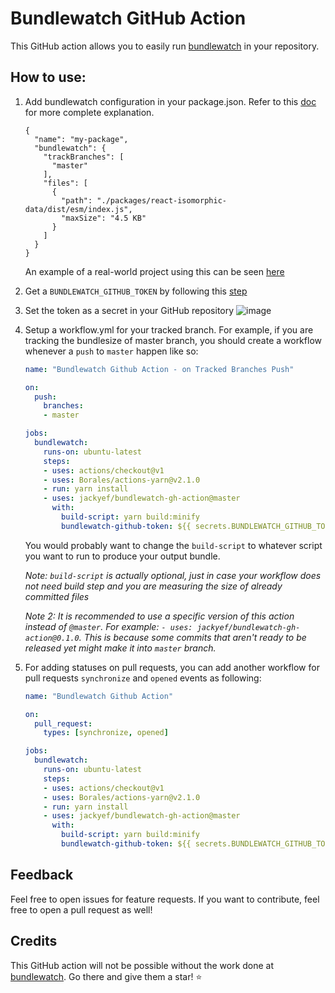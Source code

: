 # Bundlewatch GitHub Action

This GitHub action allows you to easily run [bundlewatch](https://github.com/bundlewatch/bundlewatch) in your repository.

## How to use:
1. Add bundlewatch configuration in your package.json. Refer to this [doc](https://bundlewatch.io/#/getting-started/using-a-config-file) for more complete explanation. 
    ```
    {
      "name": "my-package",
      "bundlewatch": {
        "trackBranches": [
          "master"
        ],
        "files": [
          {
            "path": "./packages/react-isomorphic-data/dist/esm/index.js",
            "maxSize": "4.5 KB"
          }
        ]
      }
    }
    ```
    An example of a real-world project using this can be seen [here](https://github.com/jackyef/react-isomorphic-data/blob/master/package.json#L67)

2. Get a `BUNDLEWATCH_GITHUB_TOKEN` by following this [step](https://github.com/bundlewatch/bundlewatch#ci-auth-variables-needed-by-bundlewatch)

3. Set the token as a secret in your GitHub repository
![image](https://user-images.githubusercontent.com/7252454/71350610-2f7ff280-25a4-11ea-9114-4d8173633e85.png)

4. Setup a workflow.yml for your tracked branch. For example, if you are tracking the bundlesize of master branch, you should create a workflow whenever a `push` to `master` happen like so:
    ```yml
    name: "Bundlewatch Github Action - on Tracked Branches Push"

    on:
      push: 
        branches:
        - master

    jobs:
      bundlewatch:
        runs-on: ubuntu-latest
        steps:
        - uses: actions/checkout@v1
        - uses: Borales/actions-yarn@v2.1.0
        - run: yarn install
        - uses: jackyef/bundlewatch-gh-action@master
          with:
            build-script: yarn build:minify
            bundlewatch-github-token: ${{ secrets.BUNDLEWATCH_GITHUB_TOKEN }}
    ```
    You would probably want to change the `build-script` to whatever script you want to run to produce your output bundle.

    _Note: `build-script` is actually optional, just in case your workflow does not need build step and you are measuring the size of already committed files_
    
    _Note 2: It is recommended to use a specific version of this action instead of `@master`. For example: `- uses: jackyef/bundlewatch-gh-action@0.1.0`. This is because some commits that aren't ready to be released yet might make it into `master` branch._

5. For adding statuses on pull requests, you can add another workflow for pull requests `synchronize` and `opened` events as following:
    ```yml
    name: "Bundlewatch Github Action"

    on:
      pull_request: 
        types: [synchronize, opened]

    jobs:
      bundlewatch:
        runs-on: ubuntu-latest
        steps:
        - uses: actions/checkout@v1
        - uses: Borales/actions-yarn@v2.1.0
        - run: yarn install
        - uses: jackyef/bundlewatch-gh-action@master
          with:
            build-script: yarn build:minify
            bundlewatch-github-token: ${{ secrets.BUNDLEWATCH_GITHUB_TOKEN }}
    ```

## Feedback
Feel free to open issues for feature requests. If you want to contribute, feel free to open a pull request as well!

## Credits
This GitHub action will not be possible without the work done at [bundlewatch](https://github.com/bundlewatch/bundlewatch). Go there and give them a star! :star:
